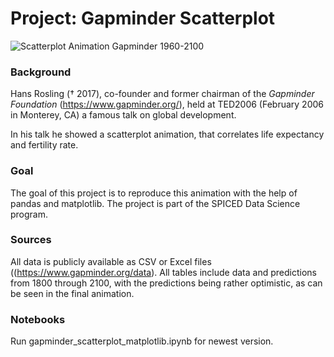 # Project: Gapminder Scatterplot

![Scatterplot Animation Gapminder 1960-2100](output_gm.gif)

### Background

Hans Rosling († 2017), co-founder and former chairman of the *Gapminder Foundation* (https://www.gapminder.org/), held at TED2006 (February 2006 in Monterey, CA) a famous talk on global development.

In his talk he showed a scatterplot animation, that correlates life expectancy and fertility rate.

### Goal

The goal of this project is to reproduce this animation with the help of pandas and matplotlib. The project is part of the SPICED Data Science program.

### Sources

All data is publicly available as CSV or Excel files ((https://www.gapminder.org/data). All tables include data and predictions from 1800 through 2100, with the predictions being rather optimistic, as can be seen in the final animation.

### Notebooks

Run gapminder_scatterplot_matplotlib.ipynb for newest version.
